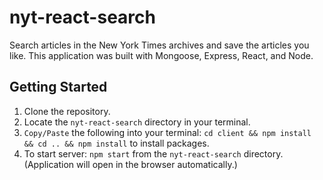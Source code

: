 # nyt-react-search

Search articles in the New York Times archives and save the articles you like. This application was built with Mongoose, Express, React, and Node.

## Getting Started

1. Clone the repository.
2. Locate the `nyt-react-search` directory in your terminal.
3. `Copy/Paste` the following into your terminal: `cd client && npm install && cd .. && npm install` to install packages.
4.  To start server: `npm start` from the `nyt-react-search` directory. (Application will open in the browser automatically.)

